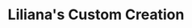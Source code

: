 ---
title: "Liliana's Custom Creation"
url: /west-palm-beach/lilianas-custom-creation/
shop: window blind
---